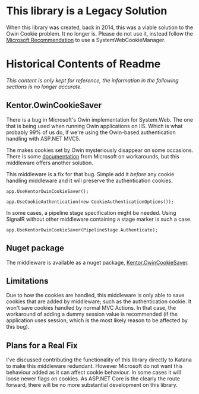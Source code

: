 # This library is a Legacy Solution
When this library was created, back in 2014, this was a viable solution to the Owin
Cookie problem. It no longer is. Please do not use it, instead follow the
[Microsoft Recommendation](https://github.com/aspnet/AspNetKatana/wiki/System.Web-response-cookie-integration-issues)
to use a SystemWebCookieManager.

# Historical Contents of Readme
*This content is only kept for reference, the information in the following
sections is no longer accurate.*

## Kentor.OwinCookieSaver

There is a bug in Microsoft's Owin implementation for System.Web. The one that
is being used when running Owin applications on IIS. Which is what probably
99% of us do, if we're using the Owin-based authentication handling with
ASP.NET MVC5.

The makes cookies set by Owin mysteriously disappear on some occasions. There
is some [documentation](https://github.com/aspnet/AspNetKatana/wiki/System.Web-response-cookie-integration-issues)
from Microsoft on workarounds, but this middleware offers another solution.

This middleware is a fix for that bug. Simple add it *before* any cookie
handling middleware and it will preserve the authentication cookies.

    app.UseKentorOwinCookieSaver();
    
    app.UseCookieAuthentication(new CookieAuthenticationOptions());

In some cases, a pipeline stage specification might be needed. Using SignalR 
without other middleware containing a stage marker is such a case.

    app.UseKentorOwinCookieSaver(PipelineStage.Authenticate);

## Nuget package
The middleware is available as a nuget package, 
[Kentor.OwinCookieSaver](https://www.nuget.org/packages/Kentor.OwinCookieSaver/).

## Limitations
Due to how the cookies are handled, this middleware is only able to save
cookies that are added by middleware; such as the authentication cookie. It won't
save cookies handled by normal MVC Actions. In that case, the workaround
of adding a dummy session value is recommended (if the application uses session,
which is the most likely reason to be affected by this bug).

## Plans for a Real Fix
I've discussed contributing the functionality of this library directly to
Katana to make this middleware redundant. However Microsoft do not want
this behaviour added as it can affect cookie behaviour. In some cases it will
loose newer flags on cookies. As ASP.NET Core is the clearly the route forward,
there will be no more substantial development on this library.
